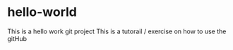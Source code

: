 # hello-world
This is a hello work git project
This is a tutorail / exercise on how to use the gitHub
